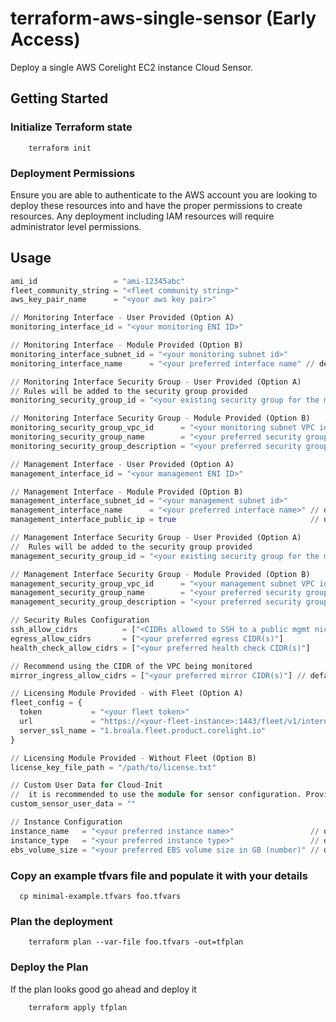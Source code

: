 # terraform-aws-single-sensor (Early Access)
Deploy a single AWS Corelight EC2 instance Cloud Sensor. 

## Getting Started

### Initialize Terraform state
```shell 
    terraform init
```

### Deployment Permissions
Ensure you are able to authenticate to the AWS account you are looking to deploy
these resources into and have the proper permissions to create resources. Any deployment 
including IAM resources will require administrator level permissions.

## Usage
```terraform
ami_id                 = "ami-12345abc"
fleet_community_string = "<fleet community string>"
aws_key_pair_name      = "<your aws key pair>"

// Monitoring Interface - User Provided (Option A) 
monitoring_interface_id = "<your monitoring ENI ID>"

// Monitoring Interface - Module Provided (Option B)
monitoring_interface_subnet_id = "<your monitoring subnet id>"
monitoring_interface_name      = "<your preferred interface name" // default: corelight-mon-nic

// Monitoring Interface Security Group - User Provided (Option A)
// Rules will be added to the security group provided
monitoring_security_group_id = "<your existing security group for the monitoring NIC>"

// Monitoring Interface Security Group - Module Provided (Option B)
monitoring_security_group_vpc_id      = "<your monitoring subnet VPC id>"
monitoring_security_group_name        = "<your preferred security group name>"        // default: corelight-sensor-mon-sg
monitoring_security_group_description = "<your preferred security group description>" // default: Corelight Sensor Monitoring SG

// Management Interface - User Provided (Option A)
management_interface_id = "<your management ENI ID>"

// Management Interface - Module Provided (Option B)
management_interface_subnet_id = "<your management subnet id>"
management_interface_name      = "<your preferred interface name>" // default: corelight-mgmt-nic
management_interface_public_ip = true                              // default: false

// Management Interface Security Group - User Provided (Option A)
//  Rules will be added to the security group provided
management_security_group_id = "<your existing security group for the management NIC>"

// Management Interface Security Group - Module Provided (Option B)
management_security_group_vpc_id      = "<your management subnet VPC id>"
management_security_group_name        = "<your preferred security group name>"        // default: corelight-sensor-mgmt-sg
management_security_group_description = "<your preferred security group description>" // default: Corelight Sensor Management SG

// Security Rules Configuration
ssh_allow_cidrs          = ["<CIDRs allowed to SSH to a public mgmt nic>"] // default: []
egress_allow_cidrs       = ["<your preferred egress CIDR(s)"]              // default: ["0.0.0.0/0"]
health_check_allow_cidrs = ["<your preferred health check CIDR(s)"]        // default: ["0.0.0.0/0"]

// Recommend using the CIDR of the VPC being monitored
mirror_ingress_allow_cidrs = ["<your preferred mirror CIDR(s)"] // default: ["0.0.0.0/0"]

// Licensing Module Provided - with Fleet (Option A)
fleet_config = {
  token           = "<your fleet token>"
  url             = "https://<your-fleet-instance>:1443/fleet/v1/internal/softsensor/websocket"
  server_ssl_name = "1.broala.fleet.product.corelight.io"
}

// Licensing Module Provided - Without Fleet (Option B)
license_key_file_path = "/path/to/license.txt"

// Custom User Data for Cloud-Init
//  it is recommended to use the module for sensor configuration. Providing your own custom user data may lead to unforeseen consequences.
custom_sensor_user_data = ""

// Instance Configuration
instance_name   = "<your preferred instance name>"                 // default: corelight-sensor
instance_type   = "<your preferred instance type>"                 // default: c5.2xlarge
ebs_volume_size = "<your preferred EBS volume size in GB (number)" // default: 500
```

### Copy an example tfvars file and populate it with your details
```shell
  cp minimal-example.tfvars foo.tfvars 
```

### Plan the deployment
```shell
    terraform plan --var-file foo.tfvars -out=tfplan
```

### Deploy the Plan
If the plan looks good go ahead and deploy it
```shell
    terraform apply tfplan
```
